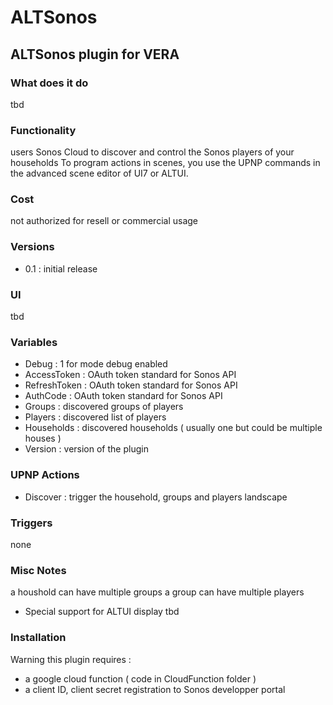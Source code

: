 # ALTSonos
## ALTSonos plugin for VERA

### What does it do
tbd

### Functionality
users Sonos Cloud to discover and control the Sonos players of your households
To program actions in scenes, you use the UPNP commands in the advanced scene editor of UI7 or ALTUI.

### Cost
not authorized for resell or commercial usage

### Versions
- 0.1 : initial release

### UI
tbd

### Variables
- Debug : 1 for mode debug enabled
- AccessToken : OAuth token standard for Sonos API
- RefreshToken : OAuth token standard for Sonos API
- AuthCode : OAuth token standard for Sonos API
- Groups : discovered groups of players
- Players : discovered list of players
- Households : discovered households ( usually one but could be multiple houses )
- Version : version of the plugin

### UPNP Actions
- Discover : trigger the household, groups and players landscape

### Triggers
none

### Misc Notes
a houshold can have multiple groups
a group can have multiple players

* Special support for ALTUI display
tbd

### Installation
Warning this plugin requires :
- a google cloud function ( code in CloudFunction folder ) 
- a client ID, client secret registration to Sonos developper portal
